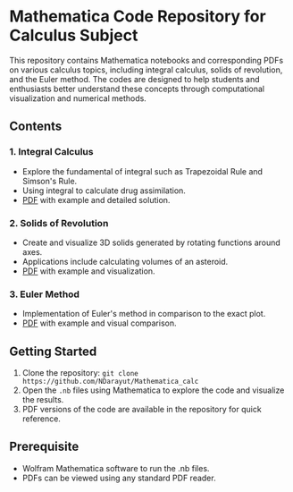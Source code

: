 # Mathematica Code Repository for Calculus Subject  
This repository contains Mathematica notebooks and corresponding PDFs on various calculus topics, 
including integral calculus, solids of revolution, and the Euler method. 
The codes are designed to help students and enthusiasts better understand these concepts through computational visualization and numerical methods.  
## Contents  
### 1. Integral Calculus   
* Explore the fundamental of integral such as Trapezoidal Rule and Simson's Rule.  
* Using integral to calculate drug assimilation.  
* [PDF](https://github.com/NDarayut/Mathematica_calc/blob/main/calculus_integral_project.pdf) with example and detailed solution.  
### 2. Solids of Revolution  
* Create and visualize 3D solids generated by rotating functions around axes.  
* Applications include calculating volumes of an asteroid.  
* [PDF](https://github.com/NDarayut/Mathematica_calc/blob/main/calculus_solid_of_revolution.pdf) with example and visualization.  
### 3. Euler Method  
* Implementation of Euler's method in comparison to the exact plot.  
* [PDF](https://github.com/NDarayut/Mathematica_calc/blob/main/calculus_euler_method.pdf) with example and visual comparison.
## Getting Started  
1. Clone the repository:
   ```git clone https://github.com/NDarayut/Mathematica_calc```
2. Open the ```.nb``` files using Mathematica to explore the code and visualize the results.
3. PDF versions of the code are available in the repository for quick reference.
## Prerequisite  
* Wolfram Mathematica software to run the .nb files.  
* PDFs can be viewed using any standard PDF reader.  
